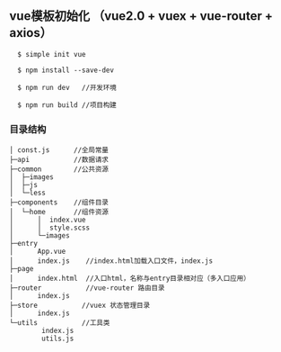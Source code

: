 ##  vue模板初始化 （vue2.0 + vuex + vue-router + axios）

	  $ simple init vue

	  $ npm install --save-dev

	  $ npm run dev   //开发环境

	  $ npm run build //项目构建
### 目录结构

	│ const.js      //全局常量
	├─api			//数据请求
	├─common   		//公共资源
	│  ├─images
	│  ├─js
	│  └─less
	├─components    //组件目录
	│  └─home       //组件资源
	│      │  index.vue
	│      │  style.scss
	│      └─images
	├─entry
	│      App.vue
	│      index.js    //index.html加载入口文件，index.js
	├─page
	│      index.html  //入口html，名称与entry目录相对应（多入口应用）
	├─router           //vue-router 路由目录
	│      index.js
	├─store           //vuex 状态管理目录
	│      index.js
	└─utils           //工具类
	        index.js
	        utils.js
